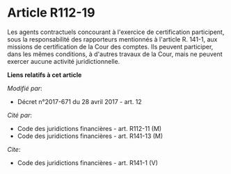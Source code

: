 # Article R112-19

Les agents contractuels concourant à l'exercice de certification participent, sous la responsabilité des rapporteurs
mentionnés à l'article R. 141-1, aux missions de certification de la Cour des comptes. Ils peuvent participer, dans les mêmes
conditions, à d'autres travaux de la Cour, mais ne peuvent exercer aucune activité juridictionnelle.

**Liens relatifs à cet article**

_Modifié par_:

  - Décret n°2017-671 du 28 avril 2017 - art. 12

_Cité par_:

  - Code des juridictions financières - art. R112-11 (M)
  - Code des juridictions financières - art. R141-13 (M)

_Cite_:

  - Code des juridictions financières - art. R141-1 (V)

